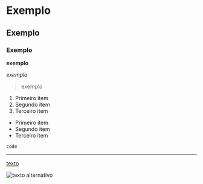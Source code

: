 # Exemplo

## Exemplo

### Exemplo

**exemplo**

*exemplo*

> exemplo

1. Primeiro item
2. Segundo item
3. Terceiro item

- Primeiro item
- Segundo item
- Terceiro item

`code`

---

[texto](/)

![texto alternativo](/imagem.png)